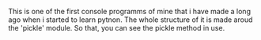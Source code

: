 This is one of the first console programms of mine that i have made a long ago when i started to learn pytnon. 
The whole structure of it is made aroud the 'pickle' module. So that, you can see the pickle method in use. 
